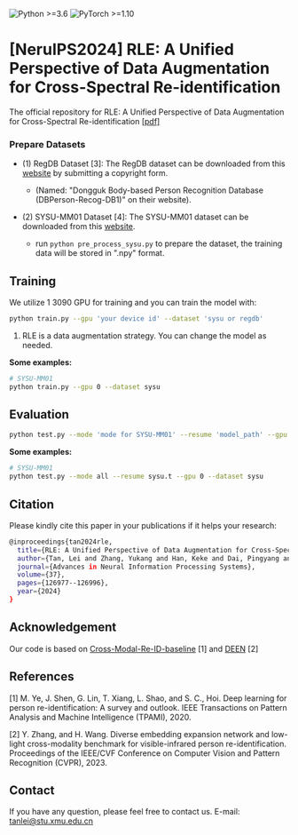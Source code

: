 ![Python >=3.6](https://img.shields.io/badge/Python->=3.6-yellow.svg)
![PyTorch >=1.10](https://img.shields.io/badge/PyTorch->=1.10-blue.svg)

# [NeruIPS2024] RLE: A Unified Perspective of Data Augmentation for Cross-Spectral Re-identification
The official repository for RLE: A Unified Perspective of Data Augmentation for Cross-Spectral Re-identification [[pdf]](https://arxiv.org/pdf/2411.01225)

### Prepare Datasets

- (1) RegDB Dataset [3]: The RegDB dataset can be downloaded from this [website](http://dm.dongguk.edu/link.html) by submitting a copyright form.

    - (Named: "Dongguk Body-based Person Recognition Database (DBPerson-Recog-DB1)" on their website). 
  
- (2) SYSU-MM01 Dataset [4]: The SYSU-MM01 dataset can be downloaded from this [website](http://isee.sysu.edu.cn/project/RGBIRReID.htm).

   - run `python pre_process_sysu.py` to prepare the dataset, the training data will be stored in ".npy" format.

## Training

We utilize 1 3090 GPU for training and you can train the model with:

```bash
python train.py --gpu 'your device id' --dataset 'sysu or regdb'
```

1. RLE is a data augmentation strategy. You can change the model as needed.

**Some examples:**
```bash
# SYSU-MM01
python train.py --gpu 0 --dataset sysu
```

## Evaluation
```bash
python test.py --mode 'mode for SYSU-MM01' --resume 'model_path' --gpu 'your device id' --dataset 'sysu or regdb'
```

**Some examples:**
```bash
# SYSU-MM01
python test.py --mode all --resume sysu.t --gpu 0 --dataset sysu
```


## Citation
Please kindly cite this paper in your publications if it helps your research:
```bash
@inproceedings{tan2024rle,
  title={RLE: A Unified Perspective of Data Augmentation for Cross-Spectral Re-Identification},
  author={Tan, Lei and Zhang, Yukang and Han, Keke and Dai, Pingyang and Zhang, Yan and WU, YONGJIAN and Ji, Rongrong},
  journal={Advances in Neural Information Processing Systems},
  volume={37},
  pages={126977--126996},
  year={2024}
}
```
## Acknowledgement
Our code is based on [Cross-Modal-Re-ID-baseline](https://github.com/mangye16/Cross-Modal-Re-ID-baseline) [1] and [DEEN](https://github.com/ZYK100/LLCM) [2]

## References
[1] M. Ye, J. Shen, G. Lin, T. Xiang, L. Shao, and S. C., Hoi. Deep learning for person re-identification: A survey and outlook. IEEE Transactions on Pattern Analysis and Machine Intelligence (TPAMI), 2020.

[2] Y. Zhang, and H. Wang. Diverse embedding expansion network and low-light cross-modality benchmark for visible-infrared person re-identification. Proceedings of the IEEE/CVF Conference on Computer Vision and Pattern Recognition (CVPR), 2023.

## Contact

If you have any question, please feel free to contact us. E-mail: [tanlei@stu.xmu.edu.cn](mailto:tanlei@stu.xmu.edu.cn)
